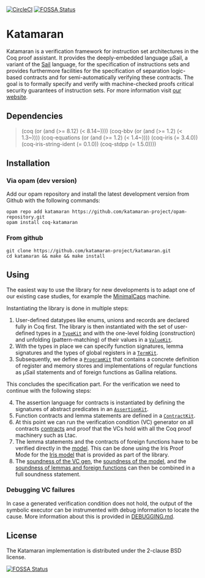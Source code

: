 [![CircleCI](https://img.shields.io/circleci/build/github/katamaran-project/katamaran)](https://app.circleci.com/pipelines/github/katamaran-project/katamaran)
[![FOSSA Status](https://app.fossa.com/api/projects/git%2Bgithub.com%2Fkatamaran-project%2Fkatamaran.svg?type=shield)](https://app.fossa.com/projects/git%2Bgithub.com%2Fkatamaran-project%2Fkatamaran?ref=badge_shield)

Katamaran
=========

Katamaran is a verification framework for instruction set architectures in the
Coq proof assistant. It provides the deeply-embedded language μSail, a variant
of the [Sail](https://github.com/rems-project/sail) language, for the
specification of instructions sets and provides furthermore facilities for the
specification of separation logic-based contracts and for semi-automatically
verifying these contracts. The goal is to formally specify and verify with
machine-checked proofs critical security guarantees of instruction sets. For
more information visit [our website](https://katamaran-project.github.io/).

Dependencies
------------

>    (coq                   (or (and (>= 8.12) (< 8.14~))))
>    (coq-bbv               (or (and (>= 1.2)  (< 1.3~))))
>    (coq-equations         (or (and (>= 1.2)  (< 1.4~))))
>    (coq-iris              (= 3.4.0))
>    (coq-iris-string-ident (= 0.1.0))
>    (coq-stdpp             (= 1.5.0))))

Installation
------------

### Via opam (dev version)
Add our opam repository and install the latest development version from Github
with the following commands:
```
opam repo add katamaran https://github.com/katamaran-project/opam-repository.git
opam install coq-katamaran
```

### From github
```
git clone https://github.com/katamaran-project/katamaran.git
cd katamaran && make && make install
```

Using
-----

The easiest way to use the library for new developments is to adapt one of our
existing case studies, for example the
[MinimalCaps](https://github.com/katamaran-project/minimalcaps) machine.

Instantiating the library is done in multiple steps:

1. User-defined datatypes like enums, unions and records are declared fully in
Coq first. The library is then instantiated with the set of user-defined
types in a [`TypeKit`](https://github.com/katamaran-project/minimalcaps/blob/main/theories/Types.v)
and with the one-level folding (construction) and unfolding (pattern-matching) of their
values in a [`ValueKit`](https://github.com/katamaran-project/minimalcaps/blob/main/theories/Values.v).
2. With the types in place we can specify function signatures, lemma signatures
and the types of global registers in a [`TermKit`](https://github.com/katamaran-project/minimalcaps/blob/main/theories/Machine.v).
3. Subsequently, we define a [`ProgramKit`](https://github.com/katamaran-project/minimalcaps/blob/main/theories/Machine.v)
that contains a concrete definition of register and memory stores and
implementations of regular functions as μSail statements and of foreign
functions as Gallina relations.

This concludes the specification part. For the verification we need to continue
with the following steps:

4. The assertion language for contracts is instantiated by defining the signatures
of abstract predicates in an [`AssertionKit`](https://github.com/katamaran-project/minimalcaps/blob/main/theories/Contracts.v).
5. Function contracts and lemma statements are defined in a [`ContractKit`](https://github.com/katamaran-project/minimalcaps/blob/main/theories/Contracts.v).
6. At this point we can run the verification condition (VC) generator on all contracts
   [contracts](https://github.com/katamaran-project/minimalcaps/blob/main/theories/Contracts.v)
   and proof that the VCs hold with all the Coq proof machinery such as Ltac.
7. The lemma statements and the contracts of foreign functions have to be verified directly in the [model](https://github.com/katamaran-project/minimalcaps/blob/main/theories/Model.v). This can be done using the Iris Proof Mode for the [Iris model](https://github.com/katamaran-project/katamaran/blob/main/theories/Iris/Model.v) that is provided as part of the library.
8. The [soundness of the VC gen](https://github.com/katamaran-project/katamaran/blob/main/theories/Symbolic/Sound.v), the [soundness of the model](https://github.com/katamaran-project/katamaran/blob/main/theories/Iris/Model.v), and the [soundness of lemmas and foreign functions](https://github.com/katamaran-project/minimalcaps/blob/main/theories/Model.v) can then be combined in a full soundness statement.

### Debugging VC failures
In case a generated verification condition does not hold, the output of the symbolic 
executor can be instrumented with debug information to locate the cause. More information
about this is provided in [DEBUGGING.md](DEBUGGING.md).


License
-------
The Katamaran implementation is distributed under the 2-clause BSD license.

[![FOSSA Status](https://app.fossa.com/api/projects/git%2Bgithub.com%2Fkatamaran-project%2Fkatamaran.svg?type=large)](https://app.fossa.com/projects/git%2Bgithub.com%2Fkatamaran-project%2Fkatamaran?ref=badge_large)
